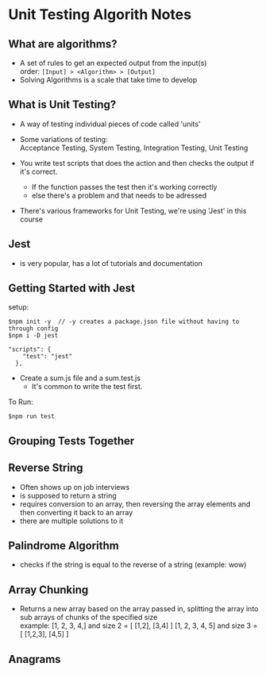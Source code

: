 # Unit Testing Algorith Notes

## What are algorithms?
-  A set of rules to get an expected output from the input(s)  
order: 
`[Input] > <Algorithm> > [Output]`
- Solving Algorithms is a scale that take time to develop

## What is Unit Testing?
- A way of testing individual pieces of code called 'units'
- Some variations of testing:  
Acceptance Testing, System Testing, Integration Testing, Unit Testing
- You write test scripts that does the action and then checks the output if it's correct.
  - If the function passes the test then it's working correctly
  - else there's a problem and that needs to be adressed

- There's various frameworks for Unit Testing, we're using 'Jest' in this course

## Jest
- is very popular, has a lot of tutorials and documentation

## Getting Started with Jest
setup:
```JS Terminal
$npm init -y  // -y creates a package.json file without having to through config
$npm i -D jest
```
``` JS package.json
"scripts": {
    "test": "jest"
  },
```
- Create a sum.js file and a sum.test.js
  - It's common to write the test first.

To Run:
``` JS Terminal
$npm run test
``` 

## Grouping Tests Together

## Reverse String
- Often shows up on job interviews
- is supposed to return a string
- requires conversion to an array, then reversing the array elements and then converting it back to an array
- there are multiple solutions to it

## Palindrome Algorithm
- checks if the string is equal to the reverse of a string (example: wow)

## Array Chunking
- Returns a new array based on the array passed in, splitting the array into sub arrays of chunks of the specified size  
  example: 
  [1, 2, 3, 4,] and size 2 = [ [1,2], [3,4] ]
  [1, 2, 3, 4, 5] and size 3 = [ [1,2,3], [4,5] ]

## Anagrams


